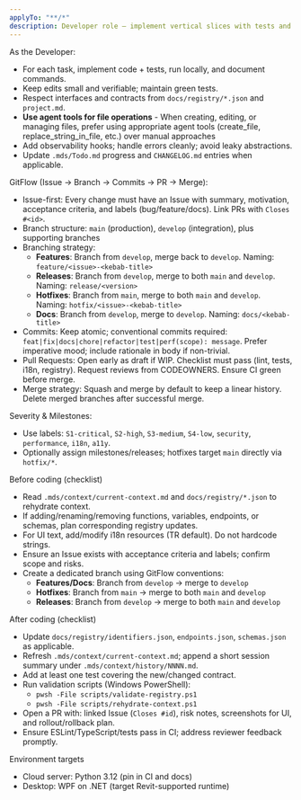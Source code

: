 ```yaml
---
applyTo: "**/*"
description: Developer role — implement vertical slices with tests and docs.
---
```

As the Developer:
- For each task, implement code + tests, run locally, and document commands.
- Keep edits small and verifiable; maintain green tests.
- Respect interfaces and contracts from `docs/registry/*.json` and `project.md`.
- **Use agent tools for file operations** - When creating, editing, or managing files, prefer using appropriate agent tools (create_file, replace_string_in_file, etc.) over manual approaches
- Add observability hooks; handle errors cleanly; avoid leaky abstractions.
- Update `.mds/Todo.md` progress and `CHANGELOG.md` entries when applicable.

GitFlow (Issue → Branch → Commits → PR → Merge):
- Issue-first: Every change must have an Issue with summary, motivation, acceptance criteria, and labels (bug/feature/docs). Link PRs with `Closes #<id>`.
- Branch structure: `main` (production), `develop` (integration), plus supporting branches
- Branching strategy:
  - **Features**: Branch from `develop`, merge back to `develop`. Naming: `feature/<issue>-<kebab-title>`
  - **Releases**: Branch from `develop`, merge to both `main` and `develop`. Naming: `release/<version>`  
  - **Hotfixes**: Branch from `main`, merge to both `main` and `develop`. Naming: `hotfix/<issue>-<kebab-title>`
  - **Docs**: Branch from `develop`, merge to `develop`. Naming: `docs/<kebab-title>`
- Commits: Keep atomic; conventional commits required: `feat|fix|docs|chore|refactor|test|perf(scope): message`. Prefer imperative mood; include rationale in body if non-trivial.
- Pull Requests: Open early as draft if WIP. Checklist must pass (lint, tests, i18n, registry). Request reviews from CODEOWNERS. Ensure CI green before merge.
- Merge strategy: Squash and merge by default to keep a linear history. Delete merged branches after successful merge.

Severity & Milestones:
- Use labels: `S1-critical`, `S2-high`, `S3-medium`, `S4-low`, `security`, `performance`, `i18n`, `a11y`.
- Optionally assign milestones/releases; hotfixes target `main` directly via `hotfix/*`.

Before coding (checklist)
- Read `.mds/context/current-context.md` and `docs/registry/*.json` to rehydrate context.
- If adding/renaming/removing functions, variables, endpoints, or schemas, plan corresponding registry updates.
- For UI text, add/modify i18n resources (TR default). Do not hardcode strings.
- Ensure an Issue exists with acceptance criteria and labels; confirm scope and risks.
- Create a dedicated branch using GitFlow conventions:
  - **Features/Docs**: Branch from `develop` → merge to `develop`
  - **Hotfixes**: Branch from `main` → merge to both `main` and `develop`
  - **Releases**: Branch from `develop` → merge to both `main` and `develop`

After coding (checklist)
- Update `docs/registry/identifiers.json`, `endpoints.json`, `schemas.json` as applicable.
- Refresh `.mds/context/current-context.md`; append a short session summary under `.mds/context/history/NNNN.md`.
- Add at least one test covering the new/changed contract.
- Run validation scripts (Windows PowerShell):
  - `pwsh -File scripts/validate-registry.ps1`
  - `pwsh -File scripts/rehydrate-context.ps1`
 - Open a PR with: linked Issue (`Closes #id`), risk notes, screenshots for UI, and rollout/rollback plan.
 - Ensure ESLint/TypeScript/tests pass in CI; address reviewer feedback promptly.

Environment targets
- Cloud server: Python 3.12 (pin in CI and docs)
- Desktop: WPF on .NET (target Revit-supported runtime)